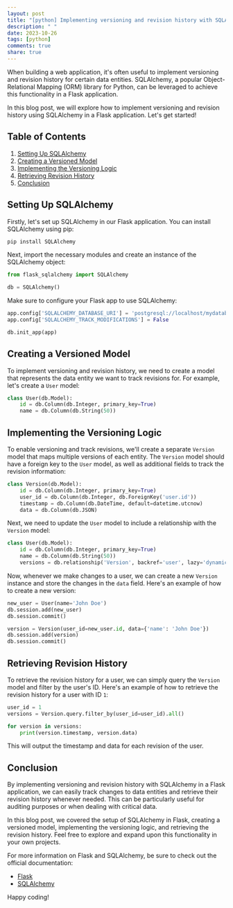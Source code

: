 ```yaml
---
layout: post
title: "[python] Implementing versioning and revision history with SQLAlchemy in Flask"
description: " "
date: 2023-10-26
tags: [python]
comments: true
share: true
---
```


When building a web application, it's often useful to implement versioning and revision history for certain data entities. SQLAlchemy, a popular Object-Relational Mapping (ORM) library for Python, can be leveraged to achieve this functionality in a Flask application.

In this blog post, we will explore how to implement versioning and revision history using SQLAlchemy in a Flask application. Let's get started!

## Table of Contents
1. [Setting Up SQLAlchemy](#setting-up-sqlalchemy)
2. [Creating a Versioned Model](#creating-a-versioned-model)
3. [Implementing the Versioning Logic](#implementing-the-versioning-logic)
4. [Retrieving Revision History](#retrieving-revision-history)
5. [Conclusion](#conclusion)

## Setting Up SQLAlchemy

Firstly, let's set up SQLAlchemy in our Flask application. You can install SQLAlchemy using pip:

```python
pip install SQLAlchemy
```

Next, import the necessary modules and create an instance of the SQLAlchemy object:

```python
from flask_sqlalchemy import SQLAlchemy

db = SQLAlchemy()
```

Make sure to configure your Flask app to use SQLAlchemy:

```python
app.config['SQLALCHEMY_DATABASE_URI'] = 'postgresql://localhost/mydatabase'
app.config['SQLALCHEMY_TRACK_MODIFICATIONS'] = False

db.init_app(app)
```

## Creating a Versioned Model

To implement versioning and revision history, we need to create a model that represents the data entity we want to track revisions for. For example, let's create a `User` model:

```python
class User(db.Model):
    id = db.Column(db.Integer, primary_key=True)
    name = db.Column(db.String(50))
```

## Implementing the Versioning Logic

To enable versioning and track revisions, we'll create a separate `Version` model that maps multiple versions of each entity. The `Version` model should have a foreign key to the `User` model, as well as additional fields to track the revision information:

```python
class Version(db.Model):
    id = db.Column(db.Integer, primary_key=True)
    user_id = db.Column(db.Integer, db.ForeignKey('user.id'))
    timestamp = db.Column(db.DateTime, default=datetime.utcnow)
    data = db.Column(db.JSON)
```

Next, we need to update the `User` model to include a relationship with the `Version` model:

```python
class User(db.Model):
    id = db.Column(db.Integer, primary_key=True)
    name = db.Column(db.String(50))
    versions = db.relationship('Version', backref='user', lazy='dynamic')
```

Now, whenever we make changes to a user, we can create a new `Version` instance and store the changes in the `data` field. Here's an example of how to create a new version:

```python
new_user = User(name='John Doe')
db.session.add(new_user)
db.session.commit()

version = Version(user_id=new_user.id, data={'name': 'John Doe'})
db.session.add(version)
db.session.commit()
```

## Retrieving Revision History

To retrieve the revision history for a user, we can simply query the `Version` model and filter by the user's ID. Here's an example of how to retrieve the revision history for a user with ID `1`:

```python
user_id = 1
versions = Version.query.filter_by(user_id=user_id).all()

for version in versions:
    print(version.timestamp, version.data)
```

This will output the timestamp and data for each revision of the user.

## Conclusion

By implementing versioning and revision history with SQLAlchemy in a Flask application, we can easily track changes to data entities and retrieve their revision history whenever needed. This can be particularly useful for auditing purposes or when dealing with critical data.

In this blog post, we covered the setup of SQLAlchemy in Flask, creating a versioned model, implementing the versioning logic, and retrieving the revision history. Feel free to explore and expand upon this functionality in your own projects.

For more information on Flask and SQLAlchemy, be sure to check out the official documentation:

- [Flask](https://flask.palletsprojects.com/)
- [SQLAlchemy](https://www.sqlalchemy.org/)

Happy coding!